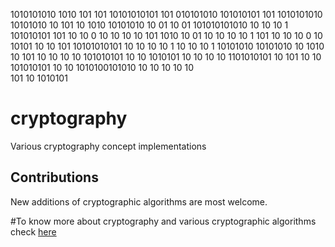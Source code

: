 

1010101010  1010      101   101 10101010101      101       010101010   101010101  101       1010101010     10101010  10      101    10
1010        10101010   10   01  10       01  101010101010 10       10  10      1  101010101 101    10      10     0  10       10   10
10          101         1010    10       01      10       10       10  10      1  101       10     10      10     0  10        10101
10          10          101     10101010101      10       10       10  10      1  10        10     10   1  10101010  10101010   10
1010        10          101     10               10       10       10  101010101  10        10     1010101 10        10    10   10
1101010101  10          101     10               10        101010101          10  10        1010100101010  10        10    10   10
                                                                              10    
                                                                       101    10
                                                                         1010101
                                                                                     
# cryptography
Various cryptography concept implementations

## Contributions
New additions of cryptographic algorithms are most welcome.

#To know more about cryptography and various cryptographic algorithms check [here](https://www.garykessler.net/library/crypto.html)
